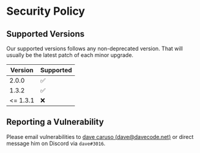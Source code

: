 # Security Policy

## Supported Versions

Our supported versions follows any non-deprecated version. That will usually be the latest patch of each minor upgrade.

| Version | Supported          |
| ------- | ------------------ |
| 2.0.0   | :white_check_mark: |
| 1.3.2   | :white_check_mark: |
| <= 1.3.1   | :x:             |

## Reporting a Vulnerability

Please email vulnerabilities to [dave caruso (dave@davecode.net)](mailto:dave@davecode.net) or direct message him on Discord via `dave#3016`.
